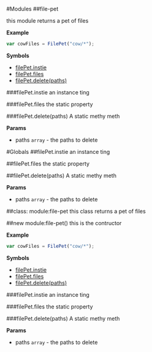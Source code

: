 #Modules
<a name="module_file-pet"></a>
##file-pet

this module returns a pet of files

  
**Example**  
```js
var cowFiles = FilePet("cow/*");
```
**Symbols**  
* [filePet.instie](#module_file-pet#instie)
* [filePet.files](#module_file-pet#files)
* [filePet.delete(paths)](#module_file-pet#delete)

<a name="module_file-pet#instie"></a>
###filePet.instie
an instance ting

  
<a name="module_file-pet#files"></a>
###filePet.files
the static property

  
<a name="module_file-pet#delete"></a>
###filePet.delete(paths)
A static methy meth

**Params**

- paths `array` - the paths to delete

#Globals
<a name="module_file-pet#instie"></a>
##filePet.instie
an instance ting

  
<a name="module_file-pet#files"></a>
##filePet.files
the static property

  
<a name="module_file-pet#delete"></a>
##filePet.delete(paths)
A static methy meth

**Params**

- paths `array` - the paths to delete

<a name="module_file-pet"></a>
##class: module:file-pet
this class returns a pet of files

<a name="module_file-pet"></a>
##new module:file-pet()
this is the contructor

**Example**  
```js
var cowFiles = FilePet("cow/*");
```

**Symbols**  
* [filePet.instie](#module_file-pet#instie)
* [filePet.files](#module_file-pet#files)
* [filePet.delete(paths)](#module_file-pet#delete)

<a name="module_file-pet#instie"></a>
###filePet.instie
an instance ting

  
<a name="module_file-pet#files"></a>
###filePet.files
the static property

  
<a name="module_file-pet#delete"></a>
###filePet.delete(paths)
A static methy meth

**Params**

- paths `array` - the paths to delete

